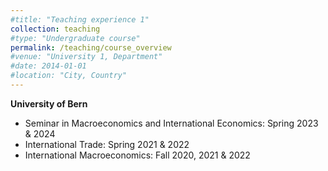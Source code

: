 ```yaml
---
#title: "Teaching experience 1"
collection: teaching
#type: "Undergraduate course"
permalink: /teaching/course_overview
#venue: "University 1, Department"
#date: 2014-01-01
#location: "City, Country"
---
```


**University of Bern**

* Seminar in Macroeconomics and International Economics: Spring 2023 & 2024
* International Trade: Spring 2021 & 2022
* International Macroeconomics: Fall 2020, 2021 & 2022
